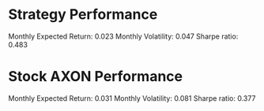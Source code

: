 # Strategy Performance
Monthly Expected Return: 0.023
Monthly Volatility: 0.047
Sharpe ratio: 0.483
# Stock AXON Performance
Monthly Expected Return: 0.031
Monthly Volatility: 0.081
Sharpe ratio: 0.377
